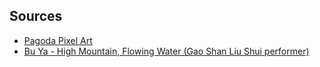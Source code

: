 
## Sources
* [Pagoda Pixel Art](http://s11.photobucket.com/user/vtypegunstar/media/pagoda.png.html)
* [Bu Ya - High Mountain, Flowing Water (Gao Shan Liu Shui performer)](https://www.youtube.com/watch?v=15oWuPGZJyY)
